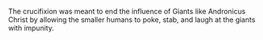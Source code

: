 The crucifixion was meant to end the influence of Giants like
Andronicus Christ by allowing the smaller humans to poke, stab, and laugh at the giants with impunity.